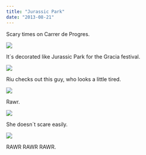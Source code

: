 ```yaml
---
title: "Jurassic Park"
date: "2013-08-21"
---
```


Scary times on Carrer de Progres.

![](images/tumblr_inline_mrs5c0H7Fa1qz4rgp.jpg)

It´s decorated like Jurassic Park for the Gracia festival.

![](images/tumblr_inline_mrs5d5uKfh1qz4rgp.jpg)

Riu checks out this guy, who looks a little tired.

![](images/tumblr_inline_mrs5dz8J791qz4rgp.jpg)

Rawr.

![](images/tumblr_inline_mrs5fcELCx1qz4rgp.jpg)

She doesn´t scare easily.

![](images/tumblr_inline_mrs5gaOetT1qz4rgp.jpg)

RAWR RAWR RAWR.
